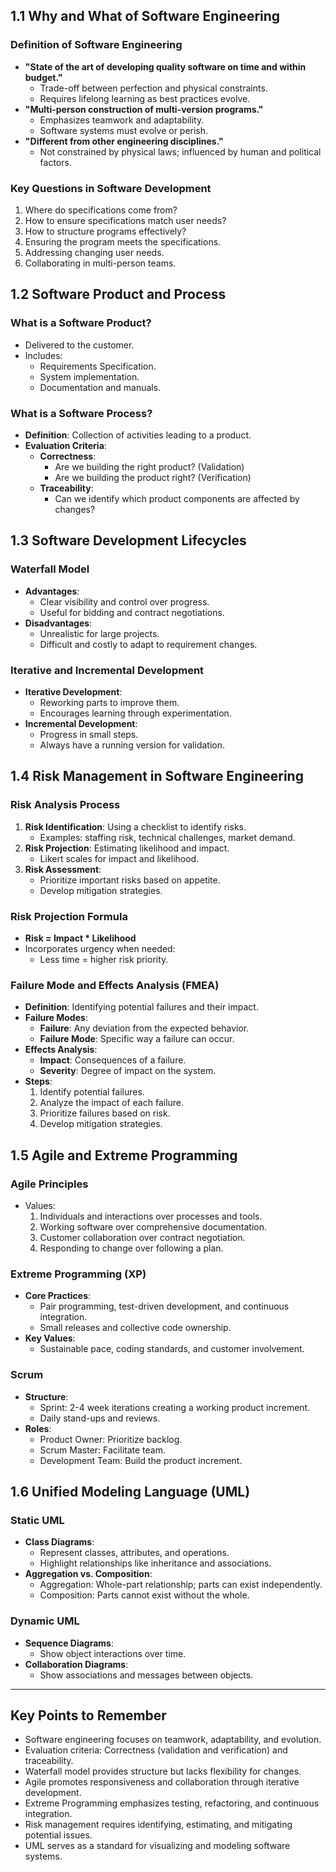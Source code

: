 ## 1.1 Why and What of Software Engineering

### Definition of Software Engineering

- **"State of the art of developing quality software on time and within budget."**
  - Trade-off between perfection and physical constraints.
  - Requires lifelong learning as best practices evolve.
- **"Multi-person construction of multi-version programs."**
  - Emphasizes teamwork and adaptability.
  - Software systems must evolve or perish.
- **"Different from other engineering disciplines."**
  - Not constrained by physical laws; influenced by human and political factors.

### Key Questions in Software Development

1. Where do specifications come from?
2. How to ensure specifications match user needs?
3. How to structure programs effectively?
4. Ensuring the program meets the specifications.
5. Addressing changing user needs.
6. Collaborating in multi-person teams.

## 1.2 Software Product and Process

### What is a Software Product?

- Delivered to the customer.
- Includes:
  - Requirements Specification.
  - System implementation.
  - Documentation and manuals.

### What is a Software Process?

- **Definition**: Collection of activities leading to a product.
- **Evaluation Criteria**:
  - **Correctness**:
    - Are we building the right product? (Validation)
    - Are we building the product right? (Verification)
  - **Traceability**:
    - Can we identify which product components are affected by changes?

## 1.3 Software Development Lifecycles

### Waterfall Model

- **Advantages**:
  - Clear visibility and control over progress.
  - Useful for bidding and contract negotiations.
- **Disadvantages**:
  - Unrealistic for large projects.
  - Difficult and costly to adapt to requirement changes.

### Iterative and Incremental Development

- **Iterative Development**:
  - Reworking parts to improve them.
  - Encourages learning through experimentation.
- **Incremental Development**:
  - Progress in small steps.
  - Always have a running version for validation.

## 1.4 Risk Management in Software Engineering

### Risk Analysis Process

1. **Risk Identification**: Using a checklist to identify risks.
   - Examples: staffing risk, technical challenges, market demand.
2. **Risk Projection**: Estimating likelihood and impact.
   - Likert scales for impact and likelihood.
3. **Risk Assessment**:
   - Prioritize important risks based on appetite.
   - Develop mitigation strategies.

### Risk Projection Formula

- **Risk = Impact \* Likelihood**
- Incorporates urgency when needed:
  - Less time = higher risk priority.

### Failure Mode and Effects Analysis (FMEA)

- **Definition**: Identifying potential failures and their impact.
- **Failure Modes**:
  - **Failure**: Any deviation from the expected behavior.
  - **Failure Mode**: Specific way a failure can occur.
- **Effects Analysis**:
  - **Impact**: Consequences of a failure.
  - **Severity**: Degree of impact on the system.
- **Steps**:
  1. Identify potential failures.
  2. Analyze the impact of each failure.
  3. Prioritize failures based on risk.
  4. Develop mitigation strategies.

## 1.5 Agile and Extreme Programming

### Agile Principles

- Values:
  1. Individuals and interactions over processes and tools.
  2. Working software over comprehensive documentation.
  3. Customer collaboration over contract negotiation.
  4. Responding to change over following a plan.

### Extreme Programming (XP)

- **Core Practices**:
  - Pair programming, test-driven development, and continuous integration.
  - Small releases and collective code ownership.
- **Key Values**:
  - Sustainable pace, coding standards, and customer involvement.

### Scrum

- **Structure**:
  - Sprint: 2-4 week iterations creating a working product increment.
  - Daily stand-ups and reviews.
- **Roles**:
  - Product Owner: Prioritize backlog.
  - Scrum Master: Facilitate team.
  - Development Team: Build the product increment.

## 1.6 Unified Modeling Language (UML)

### Static UML

- **Class Diagrams**:
  - Represent classes, attributes, and operations.
  - Highlight relationships like inheritance and associations.
- **Aggregation vs. Composition**:
  - Aggregation: Whole-part relationship; parts can exist independently.
  - Composition: Parts cannot exist without the whole.

### Dynamic UML

- **Sequence Diagrams**:
  - Show object interactions over time.
- **Collaboration Diagrams**:
  - Show associations and messages between objects.

---

## Key Points to Remember

- Software engineering focuses on teamwork, adaptability, and evolution.
- Evaluation criteria: Correctness (validation and verification) and traceability.
- Waterfall model provides structure but lacks flexibility for changes.
- Agile promotes responsiveness and collaboration through iterative development.
- Extreme Programming emphasizes testing, refactoring, and continuous integration.
- Risk management requires identifying, estimating, and mitigating potential issues.
- UML serves as a standard for visualizing and modeling software systems.
